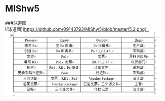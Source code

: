 # MIShw5
###泳道图<br/>
![泳道图](https://github.com/09143793/MIShw5/blob/master/5.2.png）<br/>
![表](https://github.com/09143793/MIShw5/blob/master/5.1.png)
